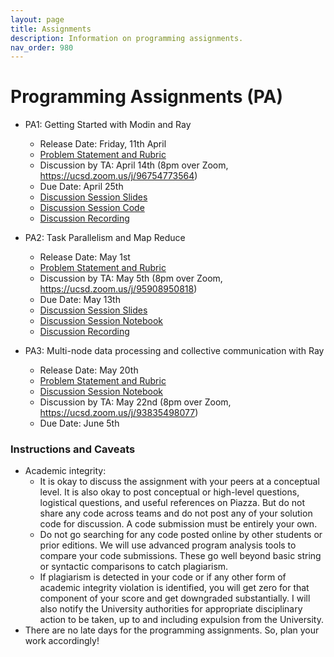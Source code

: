 ```yaml
---
layout: page
title: Assignments
description: Information on programming assignments.
nav_order: 980
---
```


# Programming Assignments (PA) 
- PA1: Getting Started with Modin and Ray
    - Release Date: Friday, 11th April
    - [Problem Statement and Rubric](https://drive.google.com/file/d/1SZhixvPgaeLfjB9Sgyf2LGgfsrJ9vvzR/view?usp=share_link)
    - Discussion by TA: April 14th (8pm over Zoom, https://ucsd.zoom.us/j/96754773564)
    - Due Date: April 25th
    - [Discussion Session Slides](https://docs.google.com/presentation/d/1CdgJRWoqFlXc-nqZXx7dLSXOn4jO1WDxhSASRS7auRQ/edit?usp=sharing)
    - [Discussion Session Code](https://huggingface.co/datasets/GindaChen/dsc204-data/blob/main/DSC204A_SP25_PA1_Discussion.ipynb)
    - [Discussion Recording](https://piazza.com/class_profile/get_resource/m7mck2x8sid6oq/m9hyqrhwg5l7ll)

- PA2: Task Parallelism and Map Reduce
    - Release Date: May 1st 
    - [Problem Statement and Rubric](https://www.overleaf.com/read/svczgvcwnxgm#18afcb)
    - Discussion by TA: May 5th (8pm over Zoom, https://ucsd.zoom.us/j/95908950818)
    - Due Date: May 13th
    - [Discussion Session Slides](assets/discussions/pa2_discussion.pdf)
    - [Discussion Session Notebook](assets/discussions/pa2_discussion.zip)
    - [Discussion Recording](https://piazza.com/class_profile/get_resource/m7mck2x8sid6oq/mabz54m1jwm65t)


- PA3: Multi-node data processing and collective communication with Ray
    - Release Date: May 20th
    - [Problem Statement and Rubric](https://drive.google.com/file/d/1SXM5neof73BcgvN2KhL1UVP1V9twWa_R/view?usp=share_link)
    - [Discussion Session Notebook](assets/discussions/pa3_discussion.ipynb)
    - Discussion by TA: May 22nd (8pm over Zoom, https://ucsd.zoom.us/j/93835498077)
    - Due Date: June 5th

<!--
{:.no_toc}
### Documents and Dates
- PA0: Setting up AWS and Dask
    - Release Date: Monday, 04/18/2023
    - [Statement](resources/PAs/PA0.pdf) and [Grading Rubric](resources/PAs/PA0_Grading_Rubric.pdf)
    - Discussion by TA: 04/18/2023
    - Due Date: 04/29/2023
- PA1: Data Exploration with Dask
    - Release Date: 04/30/2023
    - [Statement](resources/PAs/PA1.pdf) and [Grading Rubric](resources/PAs/PA1_Grading_Rubric.pdf)
    - Discussion by TA: 05/09/2023
    - Due Date: 05/19/2023 (extended)
- PA2: Feature Engineering and Model Selection with Spark
    - Release Date: 05/16/2023
    - [Statement](resources/PAs/PA2.pdf) and [Grading Rubric](resources/PAs/PA2_Grading_Rubric.pdf)    
    - Discussion by TA: to be posted on Canvas 05/23/2023
    - Due Date: 06/09/2023 
-->

### Instructions and Caveats
- Academic integrity: 
    - It is okay to discuss the assignment with your peers at a conceptual level. It is also okay to post conceptual or high-level questions, logistical questions, and useful references on Piazza. But do not share any code across teams and do not post any of your solution code for discussion. A code submission must be entirely your own.
    - Do not go searching for any code posted online by other students or prior editions. We will use advanced program analysis tools to compare your code submissions. These go well beyond basic string or syntactic comparisons to catch plagiarism.
    - If plagiarism is detected in your code or if any other form of academic integrity violation is identified, you will get zero for that component of your score and get downgraded substantially. I will also notify the University authorities for appropriate disciplinary action to be taken, up to and including expulsion from the University.
- There are no late days for the programming assignments. So, plan your work accordingly! 
